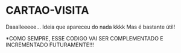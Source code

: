# CARTAO-VISITA
Daaalleeeee... Ideia que apareceu do nada kkkk Mas é bastante útil!

*COMO SEMPRE, ESSE CODIGO VAI SER COMPLEMENTADO E INCREMENTADO FUTURAMENTE!!!
